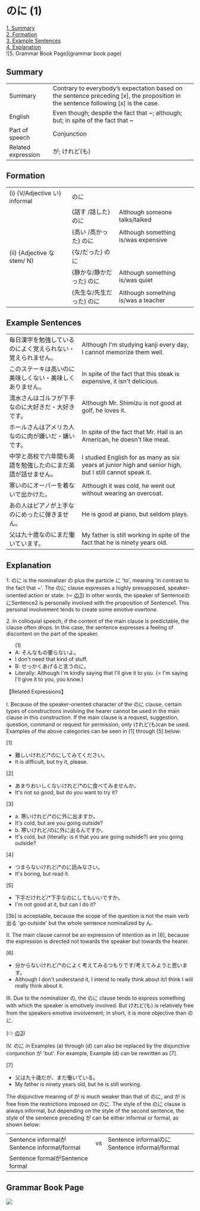 # のに (1)

[1. Summary](#summary)<br>
[2. Formation](#formation)<br>
[3. Example Sentences](#example-sentences)<br>
[4. Explanation](#explanation)<br>
![5. Grammar Book Page](grammar book page)<br>


## Summary

<table><tr>   <td>Summary</td>   <td>Contrary to everybody’s expectation based on the sentence preceding [x], the proposition in the sentence following [x] is the case.</td></tr><tr>   <td>English</td>   <td>Even though; despite the fact that ~; although; but; in spite of the fact that ~</td></tr><tr>   <td>Part of speech</td>   <td>Conjunction</td></tr><tr>   <td>Related expression</td>   <td>が; けれど(も)</td></tr></table>

## Formation

<table class="table"> <tbody><tr class="tr head"> <td class="td"><span class="numbers">(i)</span> <span> <span class="bold">{V/Adjective い}    informal</span></span></td> <td class="td"><span class="concept">のに</span> </td> <td class="td"><span>&nbsp;</span></td> </tr> <tr class="tr"> <td class="td"><span>&nbsp;</span></td> <td class="td"><span>{話す /話した} <span class="concept">のに</span></span></td> <td class="td"><span>Although someone    talks/talked</span></td> </tr> <tr class="tr"> <td class="td"><span>&nbsp;</span></td> <td class="td"><span>{高い /高かった} <span class="concept">のに</span></span></td> <td class="td"><span>Although something is/was    expensive</span></td> </tr> <tr class="tr head"> <td class="td"><span class="numbers">(ii)</span> <span> <span class="bold">{Adjective な stem/   N}</span></span></td> <td class="td"><span>{<span class="concept">な</span>/<span class="concept">だった</span>} <span class="concept">のに</span></span></td> <td class="td"><span>&nbsp;</span></td> </tr> <tr class="tr"> <td class="td"><span>&nbsp;</span></td> <td class="td"><span>{静か<span class="concept">な</span>/静か<span class="concept">だった</span>} <span class="concept">のに</span></span></td> <td class="td"><span>Although something is/was    quiet</span></td> </tr> <tr class="tr"> <td class="td"><span>&nbsp;</span></td> <td class="td"><span>{先生<span class="concept">な</span>/先生<span class="concept">だった</span>} <span class="concept">のに</span></span></td> <td class="td"><span>Although something is/was a    teacher</span></td> </tr></tbody></table>

## Example Sentences

<table><tr>   <td>毎日漢字を勉強しているのによく覚えられない・覚えられません。</td>   <td>Although I'm studying kanji every day, I cannot memorize them well.</td></tr><tr>   <td>このステーキは高いのに美味しくない・美味しくありません。</td>   <td>In spite of the fact that this steak is expensive, it isn't delicious.</td></tr><tr>   <td>清水さんはゴルフが下手なのに大好きだ・大好きです。</td>   <td>Although Mr. Shimizu is not good at golf, he loves it.</td></tr><tr>   <td>ホールさんはアメリカ人なのに肉が嫌いだ・嫌いです。</td>   <td>In spite of the fact that Mr. Hall is an American, he doesn't like meat.</td></tr><tr>   <td>中学と高校で六年間も英語を勉強したのにまだ英語が話せません。</td>   <td>I studied English for as many as six years at junior high and senior high, but I still cannot speak it.</td></tr><tr>   <td>寒いのにオーバーを着ないで出かけた。</td>   <td>Although it was cold, he went out without wearing an overcoat.</td></tr><tr>   <td>あの人はピアノが上手なのにめったに弾きません。</td>   <td>He is good at piano, but seldom plays.</td></tr><tr>   <td>父は九十歳なのにまだ働いています。</td>   <td>My father is still working in spite of the fact that he is ninety years old.</td></tr></table>

## Explanation

<p>1. <span class="cloze">のに</span> is the nominalizer の</span> plus the particle に</span> 'to', meaning 'in contrast to the fact that ~'. The <span class="cloze">のに</span> clause expresses a highly presupposed, speaker-oriented action or state. (⇨ <a href="#㊦ の (3)">の3</a>) In other words, the speaker of Sentence<span class="cloze">のに</span>Sentence2 is personally involved with the proposition of Sentence1. This personal involvement tends to create some emotive overtone.</p>  <p>2. In colloquial speech, if the content of the main clause is predictable, the clause often drops. In this case, the sentence expresses a feeling of discontent on the part of the speaker.</p>  <ul>(1) <li>A: そんなもの要らないよ。</li> <li>I don't need that kind of stuff.</li> <div class="divide"></div> <li>B: せっかくあげると言う<span class="cloze">のに</span>。</li> <li>Literally: Although I'm kindly saying that I'll give it to you. (= I'm saying I'll give it to you, you know.)</li> </ul>  <p>【Related Expressions】</p>  <p>I. Because of the speaker-oriented character of the <span class="cloze">のに</span> clause, certain types of constructions involving the hearer cannot be used in the main clause in this construction. If the main clause is a request, suggestion, question, command or request for permission, only けれど(も)can be used. Examples of the above categories can be seen in [1] through [5] below:</p>  <p>[1]</p>  <ul> <li>難しいけれど/*<span class="cloze">のに</span>してみてください。</li> <li>It is difficult, but try it, please.</li> </ul>  <p>[2]</p>  <ul> <li>あまりおいしくないけれど/*<span class="cloze">のに</span>食べてみませんか。</li> <li>It's not so good, but do you want to try it?</li> </ul>  <p>[3]</p>  <ul> <li>a. 寒いけれど/*<span class="cloze">のに</span>外に出ますか。</li> <li>It's cold, but are you going outside?</li> <div class="divide"></div> <li>b. 寒いけれど/<span class="cloze">のに</span>外に出るんですか。</li> <li>It's cold, but (literally: is it that you are going outside?) are you going outside?</li> </ul>  <p>[4]</p>  <ul> <li>つまらないけれど/*<span class="cloze">のに</span>読みなさい。</li> <li>It's boring, but read it.</li> </ul>  <p>[5]</p>  <ul> <li>下手だけれど/*下手な<span class="cloze">のに</span>してもいいですか。</li> <li>I'm not good at it, but can I do it?</li> </ul>  <p>[3b] is acceptable, because the scope of the question is not the main verb 出る 'go outside' but the whole sentence nominalized by ん.</p>  <p>II. The main clause cannot be an expression of intention as in [6], because the expression is directed not towards the speaker but towards the hearer.</p>   <p>[6]</p>  <ul> <li>分からないけれど/*<span class="cloze">のに</span>よく考えてみるつもりです/考えてみようと思います。</li> <li>Although I don't understand it, I intend to really think about it/I think I will really think about it.</li> </ul>  <p>III. Due to the nominalizer <span class="cloze">の</span>, the <span class="cloze">のに</span> clause tends to express something with which the speaker is emotively involved. But けれど(も) is relatively free from the speakers emotive involvement; in short, it is more objective than <span class="cloze">のに</span>.</p>  (⇨ <a href="#㊦ の (3)">の3</a>)</p>  <p>IV. <span class="cloze">のに</span> in Examples (a) through (d) can also be replaced by the disjunctive conjunction が 'but'. For example, Example (d) can be rewritten as [7].  <p>[7]</p>  <ul> <li>父は九十歳だが、まだ働いている。</li> <li>My father is ninety years old, but he is still working.</li> </ul>  <p>The disjunctive meaning of が is much weaker than that of <span class="cloze">のに</span>, and が is free from the restrictions imposed on <span class="cloze">のに</span>. The style of the <span class="cloze">のに</span> clause is always informal, but depending on the style of the second sentence, the style of the sentence preceding が can be either informal or formal, as shown below:</p>  <table class="table"> <tbody> <tr class="tr"> <td class="td">Sentence informalがSentence informal/formal</td> <td class="td">vs</td> <td class="td">Sentence informal<span class="cloze">のに</span>Sentence informal/formal</td> </tr> <tr class="tr"> <td class="td">Sentence formalがSentence formal</td> <td class="td"></td> <td class="td"></td> </tr> </tbody> </table>

## Grammar Book Page

![](../img/Basicのに.png)

